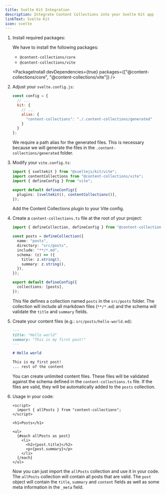 ```yaml
---
title: Svelte Kit Integration
description: Integrate Content Collections into your Svelte Kit app
linkText: Svelte Kit
icon: svelte
---
```


1. Install required packages:

   We have to install the following packages:

   - `@content-collections/core`
   - `@content-collections/vite`

   <PackageInstall devDependencies={true} packages={["@content-collections/core", "@content-collections/vite"]} />

1. Adjust your `svelte.config.js`:

   ```js
   const config = {
     // ...
     kit: {
       // ...
       alias: {
         "content-collections": "./.content-collections/generated"
       }
     }
   };
   ```

   We require a path alias for the generated files.
   This is necessary because we will generate the files in the `.content-collections/generated` folder.

1. Modify your `vite.config.ts`:

   ```ts
   import { sveltekit } from "@sveltejs/kit/vite";
   import contentCollections from "@content-collections/vite";
   import { defineConfig } from "vite";

   export default defineConfig({
     plugins: [sveltekit(), contentCollections()],
   });
   ```

   Add the Content Collections plugin to your Vite config.


1. Create a `content-collections.ts` file at the root of your project:

   ```ts
   import { defineCollection, defineConfig } from "@content-collections/core";

   const posts = defineCollection({
     name: "posts",
     directory: "src/posts",
     include: "**/*.md",
     schema: (z) => ({
       title: z.string(),
       summary: z.string(),
     }),
   });

   export default defineConfig({
     collections: [posts],
   });
   ```

   This file defines a collection named `posts` in the `src/posts` folder.
   The collection will include all markdown files (`**/*.md`) and the schema will validate the `title` and `summary` fields.

1. Create your content files (e.g.: `src/posts/hello-world.md`):

   ```md
   ---
   title: "Hello world"
   summary: "This is my first post!"
   ---

   # Hello world

   This is my first post!
   ... rest of the content
   ```

   You can create unlimited content files.
   These files will be validated against the schema defined in the `content-collections.ts` file.
   If the files are valid, they will be automatically added to the `posts` collection.

1. Usage in your code:

   ```svelte
   <script>
     import { allPosts } from "content-collections";
   </script>

   <h1>Posts</h1>

   <ul>
     {#each allPosts as post}
       <li>
         <h2>{post.title}</h2>
         <p>{post.summary}</p>
       </li>
     {/each}
   </ul>
   ```

   Now you can just import the `allPosts` collection and use it in your code.
   The `allPosts` collection will contain all posts that are valid.
   The `post` object will contain the `title`, `summary` and `content` fields as well as some meta information in the `_meta` field.
